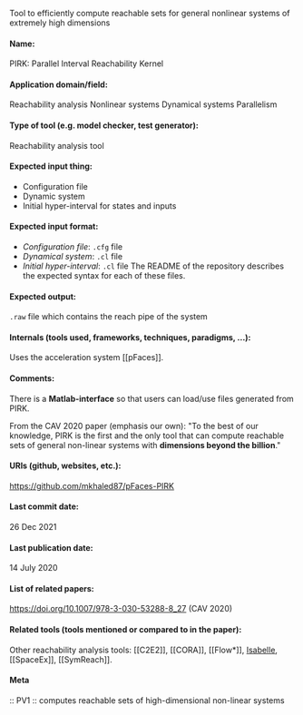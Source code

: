 Tool to efficiently compute reachable sets for general nonlinear systems of extremely high dimensions

#### Name:
PIRK: Parallel Interval Reachability Kernel

#### Application domain/field:
Reachability analysis
Nonlinear systems
Dynamical systems
Parallelism

#### Type of tool (e.g. model checker, test generator):
Reachability analysis tool

#### Expected input thing:
- Configuration file
- Dynamic system
- Initial hyper-interval for states and inputs

#### Expected input format:
- *Configuration file*: `.cfg` file
- *Dynamical system*: `.cl` file
- *Initial hyper-interval*: `.cl` file
The README of the repository describes the expected syntax for each of these files.

#### Expected output:
`.raw` file which contains the reach pipe of the system

#### Internals (tools used, frameworks, techniques, paradigms, ...):
Uses the acceleration system [[pFaces]].

#### Comments:
There is a **Matlab-interface** so that users can load/use files generated from PIRK.

From the CAV 2020 paper (emphasis our own): "To the best of our knowledge, PIRK is the first and the only tool that can compute reachable sets of general non-linear systems with **dimensions beyond the billion**."

#### URIs (github, websites, etc.):
https://github.com/mkhaled87/pFaces-PIRK

#### Last commit date:
26 Dec 2021

#### Last publication date:
14 July 2020

#### List of related papers:
https://doi.org/10.1007/978-3-030-53288-8_27 (CAV 2020)

#### Related tools (tools mentioned or compared to in the paper):
Other reachability analysis tools: [[C2E2]], [[CORA]], [[Flow\*]], [Isabelle](Provers/Isabelle-HOL.md), [[SpaceEx]], [[SymReach]].

#### Meta
:: PV1 :: computes reachable sets of high-dimensional non-linear systems